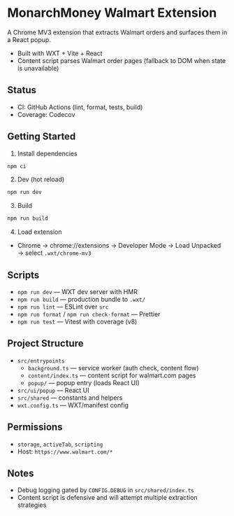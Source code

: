 # MonarchMoney Walmart Extension

A Chrome MV3 extension that extracts Walmart orders and surfaces them in a React popup.

- Built with WXT + Vite + React
- Content script parses Walmart order pages (fallback to DOM when state is unavailable)

## Status

- CI: GitHub Actions (lint, format, tests, build)
- Coverage: Codecov

## Getting Started

1. Install dependencies

```bash
npm ci
```

2. Dev (hot reload)

```bash
npm run dev
```

3. Build

```bash
npm run build
```

4. Load extension

- Chrome → chrome://extensions → Developer Mode → Load Unpacked → select `.wxt/chrome-mv3`

## Scripts

- `npm run dev` — WXT dev server with HMR
- `npm run build` — production bundle to `.wxt/`
- `npm run lint` — ESLint over `src`
- `npm run format` / `npm run check-format` — Prettier
- `npm run test` — Vitest with coverage (v8)

## Project Structure

- `src/entrypoints`
  - `background.ts` — service worker (auth check, content flow)
  - `content/index.ts` — content script for walmart.com pages
  - `popup/` — popup entry (loads React UI)
- `src/ui/popup` — React UI
- `src/shared` — constants and helpers
- `wxt.config.ts` — WXT/manifest config

## Permissions

- `storage`, `activeTab`, `scripting`
- Host: `https://www.walmart.com/*`

## Notes

- Debug logging gated by `CONFIG.DEBUG` in `src/shared/index.ts`
- Content script is defensive and will attempt multiple extraction strategies
